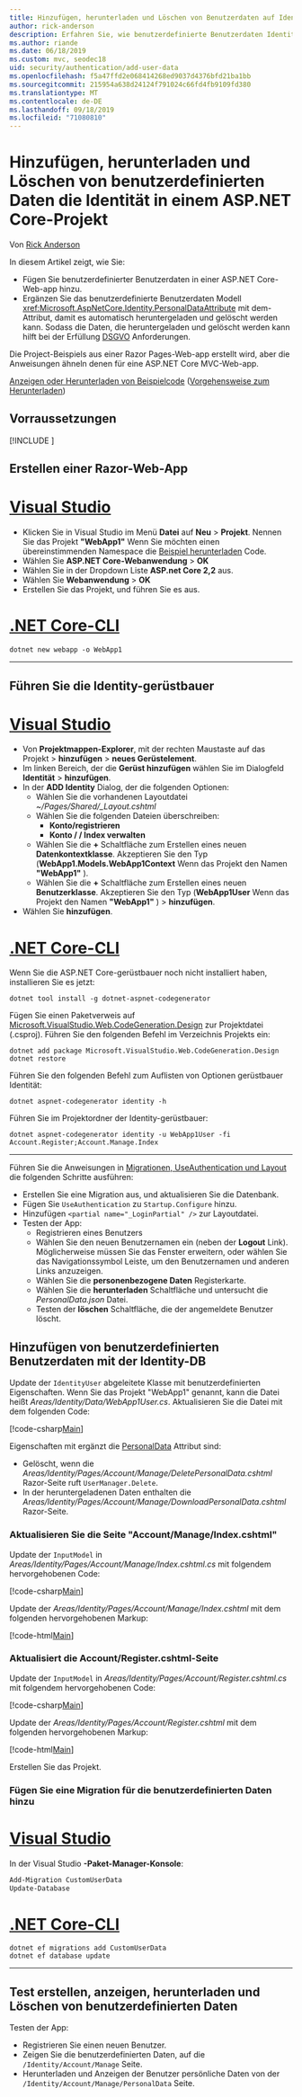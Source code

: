 ```yaml
---
title: Hinzufügen, herunterladen und Löschen von Benutzerdaten auf Identität in einem ASP.NET Core-Projekt
author: rick-anderson
description: Erfahren Sie, wie benutzerdefinierte Benutzerdaten Identität in einem ASP.NET Core-Projekt hinzugefügt. Löschen von Daten pro DSGVO.
ms.author: riande
ms.date: 06/18/2019
ms.custom: mvc, seodec18
uid: security/authentication/add-user-data
ms.openlocfilehash: f5a47ffd2e068414268ed9037d4376bfd21ba1bb
ms.sourcegitcommit: 215954a638d24124f791024c66fd4fb9109fd380
ms.translationtype: MT
ms.contentlocale: de-DE
ms.lasthandoff: 09/18/2019
ms.locfileid: "71080810"
---
```

# <a name="add-download-and-delete-custom-user-data-to-identity-in-an-aspnet-core-project"></a>Hinzufügen, herunterladen und Löschen von benutzerdefinierten Daten die Identität in einem ASP.NET Core-Projekt

Von [Rick Anderson](https://twitter.com/RickAndMSFT)

In diesem Artikel zeigt, wie Sie:

* Fügen Sie benutzerdefinierter Benutzerdaten in einer ASP.NET Core-Web-app hinzu.
* Ergänzen Sie das benutzerdefinierte Benutzerdaten Modell <xref:Microsoft.AspNetCore.Identity.PersonalDataAttribute> mit dem-Attribut, damit es automatisch heruntergeladen und gelöscht werden kann. Sodass die Daten, die heruntergeladen und gelöscht werden kann hilft bei der Erfüllung [DSGVO](xref:security/gdpr) Anforderungen.

Die Project-Beispiels aus einer Razor Pages-Web-app erstellt wird, aber die Anweisungen ähneln denen für eine ASP.NET Core MVC-Web-app.

[Anzeigen oder Herunterladen von Beispielcode](https://github.com/aspnet/AspNetCore.Docs/tree/master/aspnetcore/security/authentication/add-user-data) ([Vorgehensweise zum Herunterladen](xref:index#how-to-download-a-sample))

## <a name="prerequisites"></a>Vorraussetzungen

[!INCLUDE [](~/includes/2.2-SDK.md)]

## <a name="create-a-razor-web-app"></a>Erstellen einer Razor-Web-App

# <a name="visual-studiotabvisual-studio"></a>[Visual Studio](#tab/visual-studio)

* Klicken Sie in Visual Studio im Menü **Datei** auf **Neu** > **Projekt**. Nennen Sie das Projekt **"WebApp1"** Wenn Sie möchten einen übereinstimmenden Namespace die [Beispiel herunterladen](https://github.com/aspnet/AspNetCore.Docs/tree/live/aspnetcore/security/authentication/add-user-data) Code.
* Wählen Sie **ASP.NET Core-Webanwendung** > **OK**
* Wählen Sie in der Dropdown Liste **ASP.net Core 2,2** aus.
* Wählen Sie **Webanwendung**  > **OK**
* Erstellen Sie das Projekt, und führen Sie es aus.

# <a name="net-core-clitabnetcore-cli"></a>[.NET Core-CLI](#tab/netcore-cli)

```dotnetcli
dotnet new webapp -o WebApp1
```

---

## <a name="run-the-identity-scaffolder"></a>Führen Sie die Identity-gerüstbauer

# <a name="visual-studiotabvisual-studio"></a>[Visual Studio](#tab/visual-studio)

* Von **Projektmappen-Explorer**, mit der rechten Maustaste auf das Projekt > **hinzufügen** > **neues Gerüstelement**.
* Im linken Bereich, der die **Gerüst hinzufügen** wählen Sie im Dialogfeld **Identität** > **hinzufügen**.
* In der **ADD Identity** Dialog, der die folgenden Optionen:
  * Wählen Sie die vorhandenen Layoutdatei *~/Pages/Shared/_Layout.cshtml*
  * Wählen Sie die folgenden Dateien überschreiben:
    * **Konto/registrieren**
    * **Konto / / Index verwalten**
  * Wählen Sie die **+** Schaltfläche zum Erstellen eines neuen **Datenkontextklasse**. Akzeptieren Sie den Typ (**WebApp1.Models.WebApp1Context** Wenn das Projekt den Namen **"WebApp1"** ).
  * Wählen Sie die **+** Schaltfläche zum Erstellen eines neuen **Benutzerklasse**. Akzeptieren Sie den Typ (**WebApp1User** Wenn das Projekt den Namen **"WebApp1"** ) > **hinzufügen**.
* Wählen Sie **hinzufügen**.

# <a name="net-core-clitabnetcore-cli"></a>[.NET Core-CLI](#tab/netcore-cli)

Wenn Sie die ASP.NET Core-gerüstbauer noch nicht installiert haben, installieren Sie es jetzt:

```dotnetcli
dotnet tool install -g dotnet-aspnet-codegenerator
```

Fügen Sie einen Paketverweis auf [Microsoft.VisualStudio.Web.CodeGeneration.Design](https://www.nuget.org/packages/Microsoft.VisualStudio.Web.CodeGeneration.Design/) zur Projektdatei (.csproj). Führen Sie den folgenden Befehl im Verzeichnis Projekts ein:

```dotnetcli
dotnet add package Microsoft.VisualStudio.Web.CodeGeneration.Design
dotnet restore
```

Führen Sie den folgenden Befehl zum Auflisten von Optionen gerüstbauer Identität:

```dotnetcli
dotnet aspnet-codegenerator identity -h
```

Führen Sie im Projektordner der Identity-gerüstbauer:

```dotnetcli
dotnet aspnet-codegenerator identity -u WebApp1User -fi Account.Register;Account.Manage.Index
```

---

Führen Sie die Anweisungen in [Migrationen, UseAuthentication und Layout](xref:security/authentication/scaffold-identity#efm) die folgenden Schritte ausführen:

* Erstellen Sie eine Migration aus, und aktualisieren Sie die Datenbank.
* Fügen Sie `UseAuthentication` zu `Startup.Configure` hinzu.
* Hinzufügen `<partial name="_LoginPartial" />` zur Layoutdatei.
* Testen der App:
  * Registrieren eines Benutzers
  * Wählen Sie den neuen Benutzernamen ein (neben der **Logout** Link). Möglicherweise müssen Sie das Fenster erweitern, oder wählen Sie das Navigationssymbol Leiste, um den Benutzernamen und anderen Links anzuzeigen.
  * Wählen Sie die **personenbezogene Daten** Registerkarte.
  * Wählen Sie die **herunterladen** Schaltfläche und untersucht die *PersonalData.json* Datei.
  * Testen der **löschen** Schaltfläche, die der angemeldete Benutzer löscht.

## <a name="add-custom-user-data-to-the-identity-db"></a>Hinzufügen von benutzerdefinierten Benutzerdaten mit der Identity-DB

Update der `IdentityUser` abgeleitete Klasse mit benutzerdefinierten Eigenschaften. Wenn Sie das Projekt "WebApp1" genannt, kann die Datei heißt *Areas/Identity/Data/WebApp1User.cs*. Aktualisieren Sie die Datei mit dem folgenden Code:

[!code-csharp[Main](add-user-data/sample-2.2/Areas/Identity/Data/WebApp1User.cs)]

Eigenschaften mit ergänzt die [PersonalData](/dotnet/api/microsoft.aspnetcore.identity.personaldataattribute?view=aspnetcore-2.1) Attribut sind:

* Gelöscht, wenn die *Areas/Identity/Pages/Account/Manage/DeletePersonalData.cshtml* Razor-Seite ruft `UserManager.Delete`.
* In der heruntergeladenen Daten enthalten die *Areas/Identity/Pages/Account/Manage/DownloadPersonalData.cshtml* Razor-Seite.

### <a name="update-the-accountmanageindexcshtml-page"></a>Aktualisieren Sie die Seite "Account/Manage/Index.cshtml"

Update der `InputModel` in *Areas/Identity/Pages/Account/Manage/Index.cshtml.cs* mit folgendem hervorgehobenen Code:

[!code-csharp[Main](add-user-data/sample-2.2/Areas/Identity/Pages/Account/Manage/Index.cshtml.cs?name=snippet&highlight=28-36,63-64,98-106,119)]

Update der *Areas/Identity/Pages/Account/Manage/Index.cshtml* mit dem folgenden hervorgehobenen Markup:

[!code-html[Main](add-user-data/sample-2.2/Areas/Identity/Pages/Account/Manage/Index.cshtml?highlight=35-42)]

### <a name="update-the-accountregistercshtml-page"></a>Aktualisiert die Account/Register.cshtml-Seite

Update der `InputModel` in *Areas/Identity/Pages/Account/Register.cshtml.cs* mit folgendem hervorgehobenen Code:

[!code-csharp[Main](add-user-data/sample-2.2/Areas/Identity/Pages/Account/Register.cshtml.cs?name=snippet&highlight=28-36,67,66)]

Update der *Areas/Identity/Pages/Account/Register.cshtml* mit dem folgenden hervorgehobenen Markup:

[!code-html[Main](add-user-data/sample-2.2/Areas/Identity/Pages/Account/Register.cshtml?highlight=16-25)]

Erstellen Sie das Projekt.

### <a name="add-a-migration-for-the-custom-user-data"></a>Fügen Sie eine Migration für die benutzerdefinierten Daten hinzu

# <a name="visual-studiotabvisual-studio"></a>[Visual Studio](#tab/visual-studio)

In der Visual Studio **-Paket-Manager-Konsole**:

```powershell
Add-Migration CustomUserData
Update-Database
```

# <a name="net-core-clitabnetcore-cli"></a>[.NET Core-CLI](#tab/netcore-cli)

```dotnetcli
dotnet ef migrations add CustomUserData
dotnet ef database update
```

---

## <a name="test-create-view-download-delete-custom-user-data"></a>Test erstellen, anzeigen, herunterladen und Löschen von benutzerdefinierten Daten

Testen der App:

* Registrieren Sie einen neuen Benutzer.
* Zeigen Sie die benutzerdefinierten Daten, auf die `/Identity/Account/Manage` Seite.
* Herunterladen und Anzeigen der Benutzer persönliche Daten von der `/Identity/Account/Manage/PersonalData` Seite.
